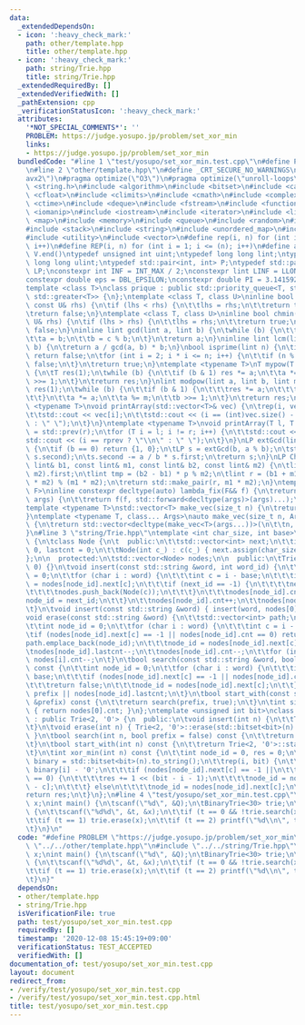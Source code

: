 ```yaml
---
data:
  _extendedDependsOn:
  - icon: ':heavy_check_mark:'
    path: other/template.hpp
    title: other/template.hpp
  - icon: ':heavy_check_mark:'
    path: string/Trie.hpp
    title: string/Trie.hpp
  _extendedRequiredBy: []
  _extendedVerifiedWith: []
  _pathExtension: cpp
  _verificationStatusIcon: ':heavy_check_mark:'
  attributes:
    '*NOT_SPECIAL_COMMENTS*': ''
    PROBLEM: https://judge.yosupo.jp/problem/set_xor_min
    links:
    - https://judge.yosupo.jp/problem/set_xor_min
  bundledCode: "#line 1 \"test/yosupo/set_xor_min.test.cpp\"\n#define PROBLEM \"https://judge.yosupo.jp/problem/set_xor_min\"\
    \n#line 2 \"other/template.hpp\"\n#define _CRT_SECURE_NO_WARNINGS\n#pragma target(\"\
    avx2\")\n#pragma optimize(\"O3\")\n#pragma optimize(\"unroll-loops\")\n#include\
    \ <string.h>\n#include <algorithm>\n#include <bitset>\n#include <cassert>\n#include\
    \ <cfloat>\n#include <climits>\n#include <cmath>\n#include <complex>\n#include\
    \ <ctime>\n#include <deque>\n#include <fstream>\n#include <functional>\n#include\
    \ <iomanip>\n#include <iostream>\n#include <iterator>\n#include <list>\n#include\
    \ <map>\n#include <memory>\n#include <queue>\n#include <random>\n#include <set>\n\
    #include <stack>\n#include <string>\n#include <unordered_map>\n#include <unordered_set>\n\
    #include <utility>\n#include <vector>\n#define rep(i, n) for (int i = 0; i < (n);\
    \ i++)\n#define REP(i, n) for (int i = 1; i <= (n); i++)\n#define all(V) V.begin(),\
    \ V.end()\ntypedef unsigned int uint;\ntypedef long long lint;\ntypedef unsigned\
    \ long long ulint;\ntypedef std::pair<int, int> P;\ntypedef std::pair<lint, lint>\
    \ LP;\nconstexpr int INF = INT_MAX / 2;\nconstexpr lint LINF = LLONG_MAX / 2;\n\
    constexpr double eps = DBL_EPSILON;\nconstexpr double PI = 3.141592653589793238462643383279;\n\
    template <class T>\nclass prique : public std::priority_queue<T, std::vector<T>,\
    \ std::greater<T>> {\n};\ntemplate <class T, class U>\ninline bool chmax(T& lhs,\
    \ const U& rhs) {\n\tif (lhs < rhs) {\n\t\tlhs = rhs;\n\t\treturn true;\n\t}\n\
    \treturn false;\n}\ntemplate <class T, class U>\ninline bool chmin(T& lhs, const\
    \ U& rhs) {\n\tif (lhs > rhs) {\n\t\tlhs = rhs;\n\t\treturn true;\n\t}\n\treturn\
    \ false;\n}\ninline lint gcd(lint a, lint b) {\n\twhile (b) {\n\t\tlint c = a;\n\
    \t\ta = b;\n\t\tb = c % b;\n\t}\n\treturn a;\n}\ninline lint lcm(lint a, lint\
    \ b) {\n\treturn a / gcd(a, b) * b;\n}\nbool isprime(lint n) {\n\tif (n == 1)\
    \ return false;\n\tfor (int i = 2; i * i <= n; i++) {\n\t\tif (n % i == 0) return\
    \ false;\n\t}\n\treturn true;\n}\ntemplate <typename T>\nT mypow(T a, lint b)\
    \ {\n\tT res(1);\n\twhile (b) {\n\t\tif (b & 1) res *= a;\n\t\ta *= a;\n\t\tb\
    \ >>= 1;\n\t}\n\treturn res;\n}\nlint modpow(lint a, lint b, lint m) {\n\tlint\
    \ res(1);\n\twhile (b) {\n\t\tif (b & 1) {\n\t\t\tres *= a;\n\t\t\tres %= m;\n\
    \t\t}\n\t\ta *= a;\n\t\ta %= m;\n\t\tb >>= 1;\n\t}\n\treturn res;\n}\ntemplate\
    \ <typename T>\nvoid printArray(std::vector<T>& vec) {\n\trep(i, vec.size()) {\n\
    \t\tstd::cout << vec[i];\n\t\tstd::cout << (i == (int)vec.size() - 1 ? \"\\n\"\
    \ : \" \");\n\t}\n}\ntemplate <typename T>\nvoid printArray(T l, T r) {\n\tT rprev\
    \ = std::prev(r);\n\tfor (T i = l; i != r; i++) {\n\t\tstd::cout << *i;\n\t\t\
    std::cout << (i == rprev ? \"\\n\" : \" \");\n\t}\n}\nLP extGcd(lint a, lint b)\
    \ {\n\tif (b == 0) return {1, 0};\n\tLP s = extGcd(b, a % b);\n\tstd::swap(s.first,\
    \ s.second);\n\ts.second -= a / b * s.first;\n\treturn s;\n}\nLP ChineseRem(const\
    \ lint& b1, const lint& m1, const lint& b2, const lint& m2) {\n\tlint p = extGcd(m1,\
    \ m2).first;\n\tlint tmp = (b2 - b1) * p % m2;\n\tlint r = (b1 + m1 * tmp + m1\
    \ * m2) % (m1 * m2);\n\treturn std::make_pair(r, m1 * m2);\n}\ntemplate <typename\
    \ F>\ninline constexpr decltype(auto) lambda_fix(F&& f) {\n\treturn [f = std::forward<F>(f)](auto&&...\
    \ args) {\n\t\treturn f(f, std::forward<decltype(args)>(args)...);\n\t};\n}\n\
    template <typename T>\nstd::vector<T> make_vec(size_t n) {\n\treturn std::vector<T>(n);\n\
    }\ntemplate <typename T, class... Args>\nauto make_vec(size_t n, Args&&... args)\
    \ {\n\treturn std::vector<decltype(make_vec<T>(args...))>(\n\t\tn, make_vec<T>(std::forward<Args>(args)...));\n\
    }\n#line 3 \"string/Trie.hpp\"\ntemplate <int char_size, int base>\nclass Trie\
    \ {\n\tclass Node {\n\t  public:\n\t\tstd::vector<int> next;\n\t\tint c, cnt =\
    \ 0, lastcnt = 0;\n\t\tNode(int c_) : c(c_) { next.assign(char_size, -1); }\n\t\
    };\n\n  protected:\n\tstd::vector<Node> nodes;\n\n  public:\n\tTrie() : nodes(1,\
    \ 0) {}\n\tvoid insert(const std::string &word, int word_id) {\n\t\tint node_id\
    \ = 0;\n\t\tfor (char i : word) {\n\t\t\tint c = i - base;\n\t\t\tint &next_id\
    \ = nodes[node_id].next[c];\n\t\t\tif (next_id == -1) {\n\t\t\t\tnext_id = nodes.size();\n\
    \t\t\t\tnodes.push_back(Node(c));\n\t\t\t}\n\t\t\tnodes[node_id].cnt++;\n\t\t\t\
    node_id = next_id;\n\t\t}\n\t\tnodes[node_id].cnt++;\n\t\tnodes[node_id].lastcnt++;\n\
    \t}\n\tvoid insert(const std::string &word) { insert(word, nodes[0].cnt); }\n\t\
    void erase(const std::string &word) {\n\t\tstd::vector<int> path;\n\t\tpath.reserve(word.size());\n\
    \t\tint node_id = 0;\n\t\tfor (char i : word) {\n\t\t\tint c = i - base;\n\t\t\
    \tif (nodes[node_id].next[c] == -1 || nodes[node_id].cnt == 0) return;\n\t\t\t\
    path.emplace_back(node_id);\n\t\t\tnode_id = nodes[node_id].next[c];\n\t\t}\n\t\
    \tnodes[node_id].lastcnt--;\n\t\tnodes[node_id].cnt--;\n\t\tfor (int i : path)\
    \ nodes[i].cnt--;\n\t}\n\tbool search(const std::string &word, bool prefix = false)\
    \ const {\n\t\tint node_id = 0;\n\t\tfor (char i : word) {\n\t\t\tint c = i -\
    \ base;\n\t\t\tif (nodes[node_id].next[c] == -1 || nodes[node_id].cnt == 0)\n\t\
    \t\t\treturn false;\n\t\t\tnode_id = nodes[node_id].next[c];\n\t\t}\n\t\treturn\
    \ prefix || nodes[node_id].lastcnt;\n\t}\n\tbool start_with(const std::string\
    \ &prefix) const {\n\t\treturn search(prefix, true);\n\t}\n\tint size() const\
    \ { return nodes[0].cnt; }\n};\ntemplate <unsigned int bit>\nclass BinaryTrie\
    \ : public Trie<2, '0'> {\n  public:\n\tvoid insert(int n) {\n\t\tTrie<2, '0'>::insert(std::bitset<bit>(n).to_string());\n\
    \t}\n\tvoid erase(int n) { Trie<2, '0'>::erase(std::bitset<bit>(n).to_string());\
    \ }\n\tbool search(int n, bool prefix = false) const {\n\t\treturn Trie<2, '0'>::search(std::bitset<bit>(n).to_string());\n\
    \t}\n\tbool start_with(int n) const {\n\t\treturn Trie<2, '0'>::start_with(std::bitset<bit>(n).to_string());\n\
    \t}\n\tint xor_min(int n) const {\n\t\tint node_id = 0, res = 0;\n\t\tstd::string\
    \ binary = std::bitset<bit>(n).to_string();\n\t\trep(i, bit) {\n\t\t\tint c =\
    \ binary[i] - '0';\n\t\t\tif (nodes[node_id].next[c] == -1 ||\n\t\t\t\tnodes[nodes[node_id].next[c]].cnt\
    \ == 0) {\n\t\t\t\tres += 1 << (bit - i - 1);\n\t\t\t\tnode_id = nodes[node_id].next[1\
    \ - c];\n\t\t\t} else\n\t\t\t\tnode_id = nodes[node_id].next[c];\n\t\t}\n\t\t\
    return res;\n\t}\n};\n#line 4 \"test/yosupo/set_xor_min.test.cpp\"\nint Q, t,\
    \ x;\nint main() {\n\tscanf(\"%d\", &Q);\n\tBinaryTrie<30> trie;\n\trep(i, Q)\
    \ {\n\t\tscanf(\"%d%d\", &t, &x);\n\t\tif (t == 0 && !trie.search(x)) trie.insert(x);\n\
    \t\tif (t == 1) trie.erase(x);\n\t\tif (t == 2) printf(\"%d\\n\", trie.xor_min(x));\n\
    \t}\n}\n"
  code: "#define PROBLEM \"https://judge.yosupo.jp/problem/set_xor_min\"\n#include\
    \ \"../../other/template.hpp\"\n#include \"../../string/Trie.hpp\"\nint Q, t,\
    \ x;\nint main() {\n\tscanf(\"%d\", &Q);\n\tBinaryTrie<30> trie;\n\trep(i, Q)\
    \ {\n\t\tscanf(\"%d%d\", &t, &x);\n\t\tif (t == 0 && !trie.search(x)) trie.insert(x);\n\
    \t\tif (t == 1) trie.erase(x);\n\t\tif (t == 2) printf(\"%d\\n\", trie.xor_min(x));\n\
    \t}\n}"
  dependsOn:
  - other/template.hpp
  - string/Trie.hpp
  isVerificationFile: true
  path: test/yosupo/set_xor_min.test.cpp
  requiredBy: []
  timestamp: '2020-12-08 15:45:19+09:00'
  verificationStatus: TEST_ACCEPTED
  verifiedWith: []
documentation_of: test/yosupo/set_xor_min.test.cpp
layout: document
redirect_from:
- /verify/test/yosupo/set_xor_min.test.cpp
- /verify/test/yosupo/set_xor_min.test.cpp.html
title: test/yosupo/set_xor_min.test.cpp
---
```

